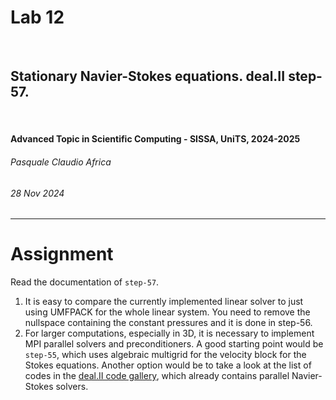 <!--
title: Lab 12
paginate: true

_class: titlepage
-->

# Lab 12
<br>

## Stationary Navier-Stokes equations. deal.II step-57.
<br>

#### Advanced Topic in Scientific Computing - SISSA, UniTS, 2024-2025

###### Pasquale Claudio Africa

###### 28 Nov 2024

---

# Assignment

Read the documentation of `step-57`.

1. It is easy to compare the currently implemented linear solver to just using UMFPACK for the whole linear system. You need to remove the nullspace containing the constant pressures and it is done in step-56.
2. For larger computations, especially in 3D, it is necessary to implement MPI parallel solvers and preconditioners. A good starting point would be `step-55`, which uses algebraic multigrid for the velocity block for the Stokes equations. Another option would be to take a look at the list of codes in the [deal.II code gallery](https://dealii.org/developer/doxygen/deal.II/code_gallery_time_dependent_navier_stokes.html), which already contains parallel Navier-Stokes solvers.
